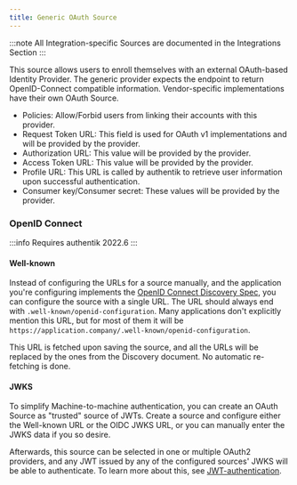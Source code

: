 ```yaml
---
title: Generic OAuth Source
---
```


:::note
All Integration-specific Sources are documented in the Integrations Section
:::

This source allows users to enroll themselves with an external OAuth-based Identity Provider. The generic provider expects the endpoint to return OpenID-Connect compatible information. Vendor-specific implementations have their own OAuth Source.

-   Policies: Allow/Forbid users from linking their accounts with this provider.
-   Request Token URL: This field is used for OAuth v1 implementations and will be provided by the provider.
-   Authorization URL: This value will be provided by the provider.
-   Access Token URL: This value will be provided by the provider.
-   Profile URL: This URL is called by authentik to retrieve user information upon successful authentication.
-   Consumer key/Consumer secret: These values will be provided by the provider.

### OpenID Connect

:::info
Requires authentik 2022.6
:::

#### Well-known

Instead of configuring the URLs for a source manually, and the application you're configuring implements the [OpenID Connect Discovery Spec](https://openid.net/specs/openid-connect-discovery-1_0.html), you can configure the source with a single URL. The URL should always end with `.well-known/openid-configuration`. Many applications don't explicitly mention this URL, but for most of them it will be `https://application.company/.well-known/openid-configuration`.

This URL is fetched upon saving the source, and all the URLs will be replaced by the ones from the Discovery document. No automatic re-fetching is done.

#### JWKS

To simplify Machine-to-machine authentication, you can create an OAuth Source as "trusted" source of JWTs. Create a source and configure either the Well-known URL or the OIDC JWKS URL, or you can manually enter the JWKS data if you so desire.

Afterwards, this source can be selected in one or multiple OAuth2 providers, and any JWT issued by any of the configured sources' JWKS will be able to authenticate. To learn more about this, see [JWT-authentication](/docs/providers/oauth2/client_credentials#jwt-authentication).
